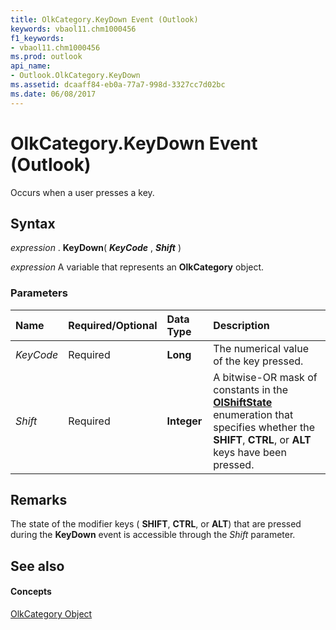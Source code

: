 ```yaml
---
title: OlkCategory.KeyDown Event (Outlook)
keywords: vbaol11.chm1000456
f1_keywords:
- vbaol11.chm1000456
ms.prod: outlook
api_name:
- Outlook.OlkCategory.KeyDown
ms.assetid: dcaaff84-eb0a-77a7-998d-3327cc7d02bc
ms.date: 06/08/2017
---
```



# OlkCategory.KeyDown Event (Outlook)

Occurs when a user presses a key.


## Syntax

 _expression_ . **KeyDown**( **_KeyCode_** , **_Shift_** )

 _expression_ A variable that represents an **OlkCategory** object.


### Parameters



|**Name**|**Required/Optional**|**Data Type**|**Description**|
|:-----|:-----|:-----|:-----|
| _KeyCode_|Required| **Long**|The numerical value of the key pressed.|
| _Shift_|Required| **Integer**|A bitwise-OR mask of constants in the  **[OlShiftState](Outlook.OlShiftState.md)** enumeration that specifies whether the **SHIFT**,  **CTRL**, or  **ALT** keys have been pressed.|

## Remarks

The state of the modifier keys ( **SHIFT**,  **CTRL**, or  **ALT**) that are pressed during the  **KeyDown** event is accessible through the _Shift_ parameter.


## See also


#### Concepts


[OlkCategory Object](Outlook.OlkCategory.md)

